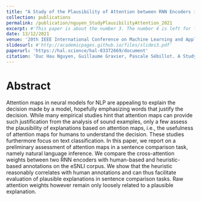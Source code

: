 ```yaml
---
title: "A Study of the Plausibility of Attention between RNN Encoders in Natural Language Inference"
collection: publications
permalink: /publication/nguyen_StudyPlausibilityAttention_2021
excerpt: #'This paper is about the number 3. The number 4 is left for future work.'
date: 13/12/2021
venue: '20th IEEE International Conference on Machine Learning and Applications (ICMLA)'
slidesurl: #'http://academicpages.github.io/files/slides3.pdf'
paperurl: 'https://hal.science/hal-03372669/document'
citation: 'Duc Hau Nguyen, Guillaume Gravier, Pascale Sébillot. A Study of the Plausibility of Attention between RNN Encoders in Natural Language Inference. ICMLA 2021 - 20th IEEE International Conference on Machine Learning and Applications, Dec 2021, Pasadena, United States. pp.1-7.'
---
```


Abstract
======

Attention maps in neural models for NLP are appealing to explain the decision made by a model, hopefully emphasizing words that justify the decision. While many empirical studies hint that attention maps can provide such justification from the analysis of sound examples, only a few assess the plausibility of explanations based on attention maps, i.e., the usefulness of attention maps for humans to understand the decision. These studies furthermore focus on text classification. In this paper, we report on a preliminary assessment of attention maps in a sentence comparison task, namely natural language inference. We compare the cross-attention weights between two RNN encoders with human-based and heuristic-based annotations on the eSNLI corpus. We show that the heuristic reasonably correlates with human annotations and can thus facilitate evaluation of plausible explanations in sentence comparison tasks. Raw attention weights however remain only loosely related to a plausible explanation.
